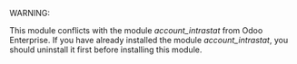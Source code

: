 WARNING:

This module conflicts with the module *account_intrastat* from Odoo
Enterprise. If you have already installed the module
*account_intrastat*, you should uninstall it first before installing
this module.
